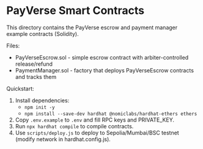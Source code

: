 # PayVerse Smart Contracts

This directory contains the PayVerse escrow and payment manager example contracts (Solidity).

Files:
- PayVerseEscrow.sol - simple escrow contract with arbiter-controlled release/refund
- PaymentManager.sol - factory that deploys PayVerseEscrow contracts and tracks them

Quickstart:
1. Install dependencies:
   - `npm init -y`
   - `npm install --save-dev hardhat @nomiclabs/hardhat-ethers ethers`
2. Copy `.env.example` to `.env` and fill RPC keys and PRIVATE_KEY.
3. Run `npx hardhat compile` to compile contracts.
4. Use `scripts/deploy.js` to deploy to Sepolia/Mumbai/BSC testnet (modify network in hardhat.config.js).
